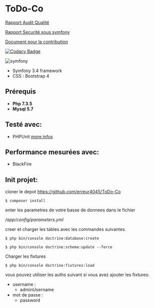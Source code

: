 # ToDo-Co
[Rapport Audit Qualité](https://github.com/erreur4045/ToDo-Co)

[Rapport Securité sous symfony](https://github.com/erreur4045/ToDo-Co)

[Document pour la contribution](https://github.com/erreur4045/ToDo-Co/blob/master/Contributing.md)


[![Codacy Badge](https://api.codacy.com/project/badge/Grade/691883ef591043579fd453e30df6f0d7)](https://www.codacy.com/manual/erreur4045/ToDo-Co?utm_source=github.com&amp;utm_medium=referral&amp;utm_content=erreur4045/ToDo-Co&amp;utm_campaign=Badge_Grade)

![symfony](https://symfony.com/images/logos/header-logo.svg)

* Symfony 3.4 framework
* CSS : Bootstrap 4

## Prérequis
* **Php 7.3.5**
* **Mysql 5.7**

## Testé avec:
- PHPUnit [more infos](https://phpunit.de/)

## Performance mesurées avec:
- BlackFire

## Init projet:
cloner le depot https://github.com/erreur4045/ToDo-Co

```
$ composer install
```
enter les parametres de votre basse de donnees dans le fichier 

*/app/config/parameters.yml*

creer et charger les tables avec les commandes suivantes.
```
$ php bin/console doctrine:database:create
```
```
$ php bin/console doctrine:schema:update --force
```
Charger les fixtures
```
$ php bin/console doctrine:fixtures:load
```
vous pouvez utiliser les auths suivant si vous avez ajouter les fixtures:

 * username : 
    * adminUsername
 * mot de passe : 
    * password
